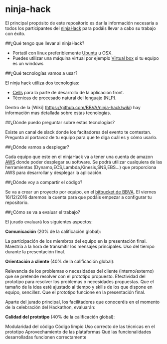 # ninja-hack

El principal propósito de este repositorio es dar la información necesaria a todos los participantes del [ninjaHack](http://www.theninjaproject.bbva/ninjahack) para podáis llevar a cabo su trabajo con éxito.

##¿Qué tengo que llevar al ninjaHack?

* Portatil con linux preferiblemente [Ubuntu](https://www.ubuntu.com/) u OSX.
* Puedes utilizar una máquina virtual por ejemplo [Virtual box](https://www.virtualbox.org/) si tu equipo es un windows

##¿Qué tecnologías vamos a usar?

El ninja hack utiliza dos tecnologías:

* [Cells](https://www.cellsjs.com/guides/index.html) para la parte de desarrollo de la aplicación front.
* Técnicas de procesado natural del lenguaje (NLP).

Dentro de la [Wiki] (https://github.com/BBVA/ninja-hack/wiki) hay información mas detallada sobre estas tecnologías.

##¿Dónde puedo preguntar sobre estas tecnologías?

Existe un canal de slack donde los facitadores del evento te contestan. Pregunta al portavoz de tu equipo para que te diga cuál es y cómo usarlo.

##¿Dónde vamos a desplegar?

Cada equipo que este en el ninjaHack va a tener una cuenta de amazon [AWS](https://aws.amazon.com/es/?nc2=h_lg) donde poder desplegar su software. Se podrá utilizar cualquiera de las herramientas (Dynamo,ECS,Lambda,Kinesis,SNS,EBS...) que proporciona AWS para desarrollar y desplegar la aplicación.

##¿Dónde voy a compartir el código?

Se va a crear un proyecto por equipo, en el [bitbucket de BBVA](https://globaldevtools.bbva.com/bitbucket/). El viernes 16/12/2016 daremos la cuenta para que podáis empezar a configurar tu repositorio.


##¿Cómo se va a evaluar el trabajo?

El jurado evaluará los siguientes aspectos: 

**Comunicación** (20% de la calificación global):

  La participación de los miembros del equipo en la presentación final.
  Maestría a la hora de transmitir los mensajes principales.
  Uso del tiempo durante la presentación final.

**Orientación a cliente** (40% de la calificación global):

  Relevancia de los problemas o necesidades del cliente (interno/externo) que se pretende resolver con el prototipo propuesto.
  Efectividad del prototipo para resolver los problemas o necesidades propuestas.
  Que el tamaño de la idea esté ajustado al tiempo y skills de los que dispone en equipo, sencillez.
  Que el prototipo funcione en la presentación final.

Aparte del jurado principal, los facilitadores que conoceréis en el momento de la celebración del Hackathon, evaluarán:

**Calidad del prototipo** (40% de la calificación global):

  Modularidad del código
  Código limpio
  Uso correcto de las técnicas en el prototipo
  Aprovechamiento de las plataformas
  Qué las funcionalidades desarrolladas funcionen correctamente  

